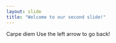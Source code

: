```yaml
---
layout: slide
title: "Welcome to our second slide!"
---
```

Carpe diem
Use the left arrow to go back!
